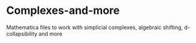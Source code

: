 # Complexes-and-more
Mathematica files to work with simplicial complexes, algebraic shifting, d-collapsibility and more
